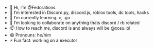 - 👋 Hi, I’m @Fedorations
- 👀 I’m interested in Discord.py, discord.js, roblox tools, dc tools, hacks
- 🌱 I’m currently learning .c, .go
- 💞️ I’m looking to collaborate on anything thats discord / rb related
- 📫 How to reach me, discord is and always will be @xosu.lol
- 😄 Pronouns: he/him
- ⚡ Fun fact: working on a executor

<!---
Fedorations/Fedorations is a ✨ special ✨ repository because its `README.md` (this file) appears on your GitHub profile.
You can click the Preview link to take a look at your changes.
--->
